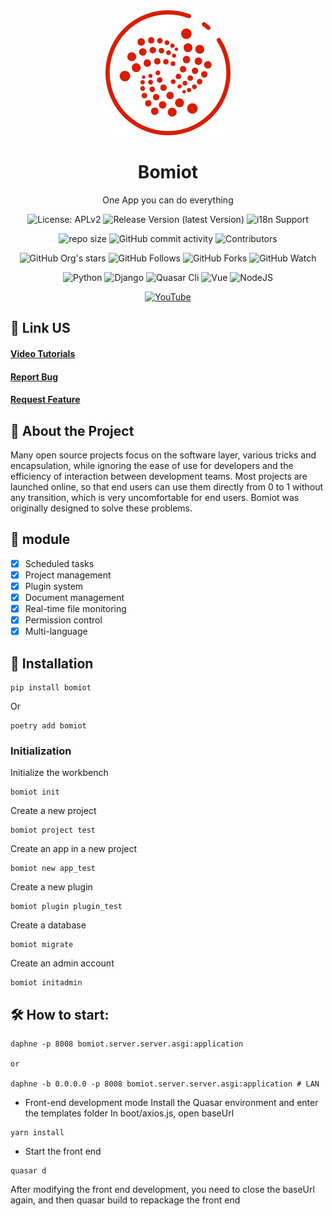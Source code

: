 <div align="center">
  <img src="bomiot/templates/dist/spa/icons/logo.png" alt="Bomiot logo" width="200" height="auto" />
  <h1>Bomiot</h1>
  <p>One App you can do everything</p>

<!-- Badges -->
![License: APLv2](https://img.shields.io/github/license/Bomiot/Bomiot)
![Release Version (latest Version)](https://img.shields.io/github/v/release/Bomiot/Bomiot?color=orange&include_prereleases)
![i18n Support](https://img.shields.io/badge/i18n-Support-orange.svg)

![repo size](https://img.shields.io/github/repo-size/Bomiot/Bomiot)
![GitHub commit activity](https://img.shields.io/github/commit-activity/m/Bomiot/Bomiot)
![Contributors](https://img.shields.io/github/contributors/Bomiot/Bomiot?color=blue)

![GitHub Org's stars](https://img.shields.io/github/stars/Bomiot?style=social)
![GitHub Follows](https://img.shields.io/github/followers/Singosgu?style=social)
![GitHub Forks](https://img.shields.io/github/forks/Bomiot/Bomiot?style=social)
![GitHub Watch](https://img.shields.io/github/watchers/Bomiot/Bomiot?style=social)

![Python](https://img.shields.io/badge/Python-3.9-yellowgreen)
![Django](https://img.shields.io/badge/Django-4.2-yellowgreen)
![Quasar Cli](https://img.shields.io/badge/Quasar/cli-2.4.1-yellowgreen)
![Vue](https://img.shields.io/badge/Vue-3.4.18-yellowgreen)
![NodeJS](https://img.shields.io/badge/NodeJS-18.19.1-yellowgreen)

[![YouTube](https://img.shields.io/youtube/channel/subscribers/UCPW1wciGMIEh7CYOdLnsloA?color=red&label=YouTube&logo=youtube&style=for-the-badge)](https://www.youtube.com/channel/UCPW1wciGMIEh7CYOdLnsloA)

</div>


## :rocket: Link US

<h4>
  <a href="https://www.youtube.com/channel/UCPW1wciGMIEh7CYOdLnsloA">Video Tutorials</a>
</h4>
<h4>
  <a href="https://github.com/Bomiot/Bomiot/issues/new?template=bug_report.md&title=[BUG]">Report Bug</a>
</h4>
<h4>   
  <a href="https://github.com/Bomiot/Bomiot/issues/new?template=feature_request.md&title=[FR]">Request Feature</a>
</h4>


[//]: # (About the Project)
## :star2: About the Project

Many open source projects focus on the software layer, various tricks and encapsulation, while ignoring the ease of use for developers and the efficiency of interaction between development teams. Most projects are launched online, so that end users can use them directly from 0 to 1 without any transition, which is very uncomfortable for end users.
Bomiot was originally designed to solve these problems.

[//]: # (Function)
## :dart: module

* [x] Scheduled tasks
* [x] Project management
* [x] Plugin system
* [x] Document management
* [x] Real-time file monitoring
* [x] Permission control
* [x] Multi-language

[//]: # (Install)
## :compass: Installation
~~~shell
pip install bomiot
~~~

Or

~~~shell
poetry add bomiot
~~~

### Initialization
Initialize the workbench
~~~shell
bomiot init
~~~

Create a new project
~~~shell
bomiot project test
~~~

Create an app in a new project
~~~shell
bomiot new app_test
~~~

Create a new plugin
~~~shell
bomiot plugin plugin_test
~~~

Create a database
~~~shell
bomiot migrate
~~~

Create an admin account
~~~shell
bomiot initadmin
~~~

[//]: # (start)
## :hammer_and_wrench: How to start:

~~~shell
daphne -p 8008 bomiot.server.server.asgi:application

or

daphne -b 0.0.0.0 -p 8008 bomiot.server.server.asgi:application # LAN
~~~

- Front-end development mode
Install the Quasar environment and enter the templates folder
In boot/axios.js, open baseUrl
~~~shell
yarn install
~~~

- Start the front end
~~~shell
quasar d
~~~

After modifying the front end development, you need to close the baseUrl again, and then quasar build to repackage the front end